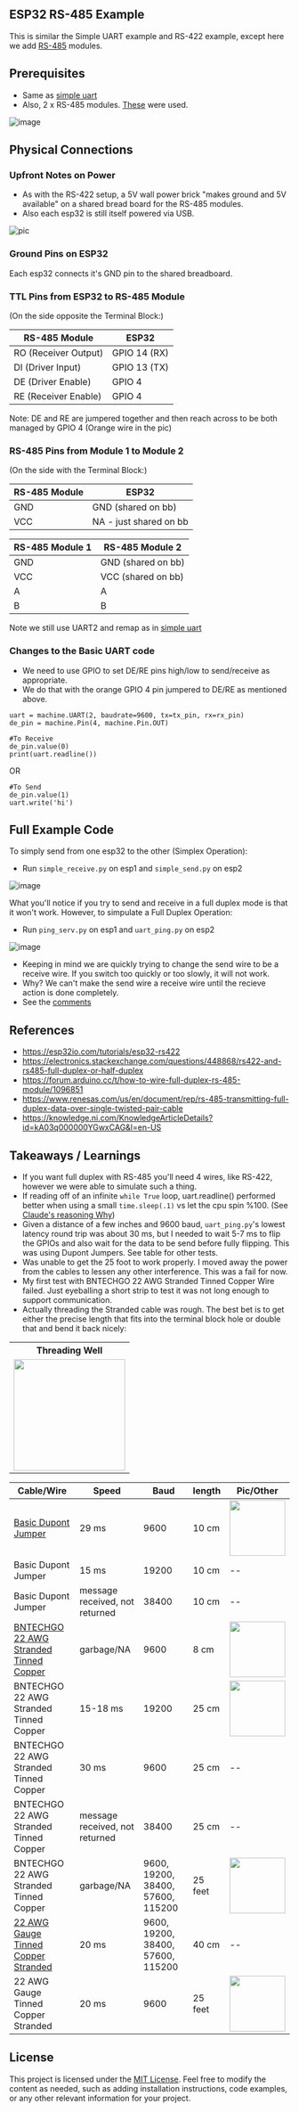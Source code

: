 ## ESP32 RS-485  Example
This is similar the Simple UART example and RS-422 example, except here we add [RS-485](https://en.wikipedia.org/wiki/RS-485) modules.


## Prerequisites

- Same as [simple uart](https://github.com/jouellnyc/UART/tree/main/esp32_simple)
- Also, 2 x RS-485 modules. [These](https://www.aliexpress.us/item/3256805229452181.html) were used.

![image](https://github.com/jouellnyc/UART/assets/32470508/23dc6cf1-073f-46af-8612-8aa6f770caf7)

## Physical Connections

###  Upfront Notes on Power

- As with the RS-422 setup, a 5V wall power brick "makes ground and 5V available" on a shared bread board for the RS-485 modules.
- Also each esp32 is still itself powered via USB.

![pic](./pics/rs-485.jpg)
###  Ground Pins on ESP32 

Each esp32  connects it's GND pin to the shared breadboard.


###  TTL Pins from ESP32 to RS-485 Module

(On the side opposite the Terminal Block:)
 
| RS-485 Module | ESP32          |
|------------------------|----------------|
| RO (Receiver Output)   | GPIO 14 (RX)   |
| DI (Driver Input)      | GPIO 13 (TX)   |
| DE (Driver Enable)     | GPIO 4         |
| RE (Receiver Enable)   | GPIO 4         |

Note: DE and RE are jumpered together and then reach across to be both managed by GPIO 4 (Orange wire in the pic) 


###  RS-485 Pins from  Module 1 to  Module 2

(On the side with the Terminal Block:)

| RS-485 Module | ESP32          |
|------------------------|----------------|
| GND   | GND (shared on bb)  |
| VCC   | NA - just shared on bb |


| RS-485 Module 1  | RS-485 Module 2      |
|------------------------|----------------|
| GND   | GND (shared on bb)  |
| VCC   | VCC (shared on bb)  |
| A   | A |
| B   | B |

Note we still use UART2 and remap as in  [simple uart](https://github.com/jouellnyc/UART/tree/main/esp32_simple)

### Changes to the Basic UART code

- We need to use GPIO to set DE/RE pins high/low  to send/receive as appropriate.
- We do that with the orange GPIO 4 pin jumpered to DE/RE as mentioned above.


```
uart = machine.UART(2, baudrate=9600, tx=tx_pin, rx=rx_pin)
de_pin = machine.Pin(4, machine.Pin.OUT)
```
  
```  
#To Receive
de_pin.value(0)
print(uart.readline())
```

OR

```
#To Send 
de_pin.value(1)
uart.write('hi')
```



## Full Example Code

To simply send from one esp32 to the other (Simplex Operation):

- Run `simple_receive.py` on esp1 and `simple_send.py` on esp2
  
![image](https://github.com/jouellnyc/UART/assets/32470508/dbe046e6-9ef2-455e-a657-74ceb6a9d491)


What you'll notice if you try to send and receive in a full duplex mode is that it won't work. However, to  simpulate a Full Duplex Operation: 


- Run `ping_serv.py` on esp1 and `uart_ping.py` on esp2

![image](https://github.com/jouellnyc/UART/assets/32470508/d5f2d8e3-6082-4d22-8da7-73687d017691)

- Keeping in mind we are quickly trying to change the send wire to be a receive wire. If you switch too quickly or too slowly, it will not work.
- Why? We can't make the send wire a receive wire until the recieve action is done completely.
- See the [comments](https://github.com/jouellnyc/UART/blob/main/esp32_rs485/uart_ping.py#L20) 

## References 
- https://esp32io.com/tutorials/esp32-rs422
- https://electronics.stackexchange.com/questions/448868/rs422-and-rs485-full-duplex-or-half-duplex
- https://forum.arduino.cc/t/how-to-wire-full-duplex-rs-485-module/1096851
- https://www.renesas.com/us/en/document/rep/rs-485-transmitting-full-duplex-data-over-single-twisted-pair-cable
- https://knowledge.ni.com/KnowledgeArticleDetails?id=kA03q000000YGwxCAG&l=en-US

## Takeaways / Learnings
- If you want full duplex with RS-485 you'll need 4 wires, like RS-422, however we were able to simulate such a thing.
- If reading off of an infinite `while True` loop, uart.readline() performed better when using a small `time.sleep(.1)` vs let the cpu spin %100. (See [Claude's reasoning Why](why_claude.txt))
- Given a distance of a few inches and 9600 baud, `uart_ping.py`'s lowest latency round trip was about 30 ms, but I needed to wait 5-7 ms to flip the GPIOs and also wait for the data to be send before fully flipping. This was using Dupont Jumpers. See table for other tests.
- Was unable to get the 25 foot to work properly. I moved away the power from the cables to lessen any other interference. This was a fail for now.
- My first test with BNTECHGO 22 AWG Stranded Tinned Copper Wire failed. Just eyeballing a short strip to test it was not long enough to support communication.
- Actually threading the Stranded cable was rough. The best bet is to get either the precise length that fits into the terminal block hole or double that and bend it back nicely:

<table>
  <tr>
    <th>Threading Well</th>
  </tr>
  <tr>
    <td align="center"><img src="pics/thr_well.jpg" width="200" height="200"></td>
  </tr>
</table>


| Cable/Wire | Speed | Baud|length|Pic/Other|
|---|---|---|---|---|
| [Basic Dupont Jumper](https://www.amazon.com/gp/product/B07GD2BWPY/)                                  | 29 ms | 9600 |10 cm | <img src="pics/10_cm_dp.jpg" width="100" height="100">
| Basic Dupont Jumper                                  | 15 ms | 19200|10 cm | -- | 
| Basic Dupont Jumper                                  | message received, not returned| 38400| 10 cm |  -- | 
| [BNTECHGO 22 AWG Stranded Tinned Copper](https://www.temu.com/goods.html?_bg_fs=1&goods_id=601099513962206&sku_id=17592200180902)        | garbage/NA  | 9600| 8 cm | <img src="pics/8cm_tp.jpg" width="100" height="100">|
| BNTECHGO 22 AWG Stranded Tinned Copper        | 15-18 ms | 19200| 25 cm |  <img src="pics/25cm_tp_bb.jpg" width="100" height="100">| 
| BNTECHGO 22 AWG Stranded Tinned Copper        | 30 ms | 9600| 25 cm | -- | 
| BNTECHGO 22 AWG Stranded Tinned Copper | message received, not returned| 38400| 25 cm | -- | 
| BNTECHGO 22 AWG Stranded Tinned Copper | garbage/NA  | 9600, 19200, 38400, 57600, 115200|25 feet | <img src="pics/25ft.jpg" width="100" height="100">| 
| [22 AWG Gauge Tinned Copper Stranded ](https://www.temu.com/goods.html?_bg_fs=1&goods_id=601099513962206&sku_id=17592200180902)  | 20 ms | 9600, 19200, 38400, 57600, 115200|40 cm | -- | 
| 22 AWG Gauge Tinned Copper Stranded  | 20 ms | 9600| 25 feet | <img src="pics/25_feet_strand.jpg" width="100" height="100">| 


## License
This project is licensed under the [MIT License](LICENSE).
Feel free to modify the content as needed, such as adding installation instructions, code examples, or any other relevant information for your project.
